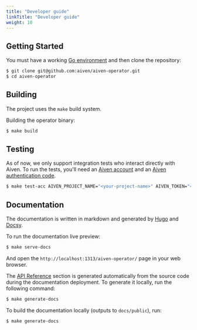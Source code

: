 ```yaml
---
title: "Developer guide"
linkTitle: "Developer guide"
weight: 10
---
```


## Getting Started

You must have a working [Go environment](https://golang.org/doc/install) and then clone the repository:

```bash
$ git clone git@github.com:aiven/aiven-operator.git
$ cd aiven-operator
```

## Building

The project uses the `make` build system.

Building the operator binary:

```bash
$ make build
```

## Testing

As of now, we only support integration tests who interact directly with Aiven. To run the tests, you'll need
an [Aiven account](https://console.aiven.io/signup?utm_source=github&utm_medium=organic&utm_campaign=k8s-operator&utm_content=signup)
and an [Aiven authentication code](https://help.aiven.io/en/articles/2059201-authentication-tokens).

```bash
$ make test-acc AIVEN_PROJECT_NAME="<your-project-name>" AIVEN_TOKEN="<your-token>"
```

## Documentation

The documentation is written in markdown and generated by [Hugo](https://gohugo.io/)
and [Docsy](https://themes.gohugo.io/docsy/). 

To run the documentation live preview:

```bash
$ make serve-docs
```

And open the `http://localhost:1313/aiven-operator/` page in your web browser.

The [API Reference](https://aiven.github.io/aiven-operator/docs/api-reference/) section is generated automatically from
the source code during the documentation deployment. To generate it locally, run the following command:

```bash
$ make generate-docs
```

To build the documentation locally (outputs to `docs/public`), run:

```
$ make generate-docs
```
